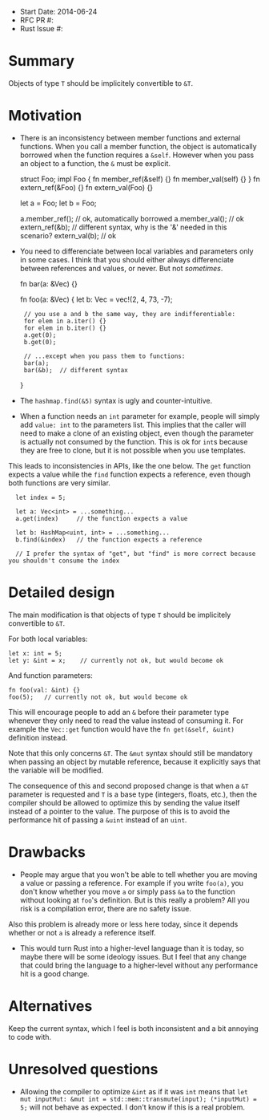 - Start Date: 2014-06-24
- RFC PR #: 
- Rust Issue #: 

# Summary

Objects of type `T` should be implicitely convertible to `&T`.

# Motivation

 * There is an inconsistency between member functions and external functions.
 When you call a member function, the object is automatically borrowed when the function requires a `&self`.
 However when you pass an object to a function, the `&` must be explicit.

      struct Foo;
      impl Foo {
       fn member_ref(&self) {}
    	  fn member_val(self) {}
      }
      fn extern_ref(&Foo) {}
      fn extern_val(Foo) {}

      let a = Foo;
      let b = Foo;

      a.member_ref();  // ok, automatically borrowed
      a.member_val();  // ok
      extern_ref(&b);  // different syntax, why is the '&' needed in this scenario?
      extern_val(b);   // ok

 * You need to differenciate between local variables and parameters only in some cases.
 I think that you should either always differenciate between references and values, or never. But not *sometimes*.

      fn bar(a: &Vec<int>) {}

      fn foo(a: &Vec<int>) {
        let b: Vec<int> = vec!(2, 4, 73, -7);

        // you use a and b the same way, they are indifferentiable:
        for elem in a.iter() {}
        for elem in b.iter() {}
        a.get(0);
        b.get(0);

        // ...except when you pass them to functions:
        bar(a);
        bar(&b);  // different syntax
      }

 * The `hashmap.find(&5)` syntax is ugly and counter-intuitive.

 * When a function needs an `int` parameter for example, people will simply add `value: int` to the parameters list.
 This implies that the caller will need to make a clone of an existing object, even though the parameter is actually not consumed by the function.
 This is ok for `int`s because they are free to clone, but it is not possible when you use templates.

 This leads to inconsistencies in APIs, like the one below. The `get` function expects a value while
 the `find` function expects a reference, even though both functions are very similar.

      let index = 5;

      let a: Vec<int> = ...something...
      a.get(index)     // the function expects a value

      let b: HashMap<uint, int> = ...something...
      b.find(&index)   // the function expects a reference

      // I prefer the syntax of "get", but "find" is more correct because you shouldn't consume the index



# Detailed design

The main modification is that objects of type `T` should be implicitely convertible to `&T`.

For both local variables:

    let x: int = 5;
    let y: &int = x;    // currently not ok, but would become ok

And function parameters:

    fn foo(val: &int) {}
    foo(5);   // currently not ok, but would become ok

This will encourage people to add an `&` before their parameter type whenever they only need to read the value instead of consuming it.
For example the `Vec::get` function would have the `fn get(&self, &uint)` definition instead.

Note that this only concerns `&T`. The `&mut` syntax should still be mandatory when passing an object by mutable reference, because it explicitly says that the variable will be modified.

The consequence of this and second proposed change is that when a `&T` parameter is requested and `T` is a base type (integers, floats, etc.), then the compiler should be allowed to optimize this by sending the value itself instead of a pointer to the value. The purpose of this is to avoid the performance hit of passing a `&uint` instead of an `uint`.


# Drawbacks

 * People may argue that you won't be able to tell whether you are moving a value or passing a reference.
 For example if you write `foo(a)`, you don't know whether you move `a` or simply pass `&a` to the function without looking at `foo`'s definition. But is this really a problem? All you risk is a compilation error, there are no safety issue.

 Also this problem is already more or less here today, since it depends whether or not `a` is already a reference itself.

 * This would turn Rust into a higher-level language than it is today, so maybe there will be some ideology issues. But I feel that any change that could bring the language to a higher-level without any performance hit is a good change.


# Alternatives

Keep the current syntax, which I feel is both inconsistent and a bit annoying to code with.


# Unresolved questions

 * Allowing the compiler to optimize `&int` as if it was `int` means that `let mut inputMut: &mut int = std::mem::transmute(input); (*inputMut) = 5;` will not behave as expected. I don't know if this is a real problem.
